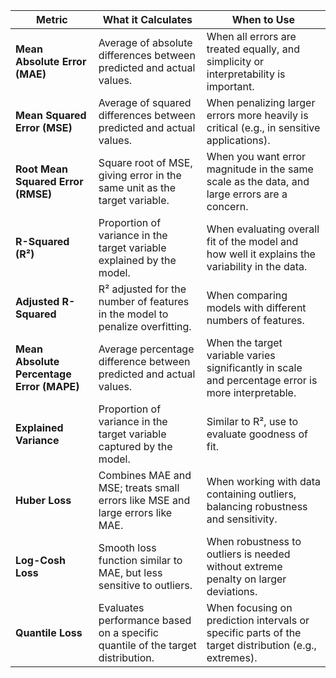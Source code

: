 | **Metric**                | **What it Calculates**                                                                 | **When to Use**                                                                                     |
|----------------------------|-----------------------------------------------------------------------------------------|-----------------------------------------------------------------------------------------------------|
| **Mean Absolute Error (MAE)** | Average of absolute differences between predicted and actual values.                    | When all errors are treated equally, and simplicity or interpretability is important.              |
| **Mean Squared Error (MSE)** | Average of squared differences between predicted and actual values.                      | When penalizing larger errors more heavily is critical (e.g., in sensitive applications).           |
| **Root Mean Squared Error (RMSE)** | Square root of MSE, giving error in the same unit as the target variable.                | When you want error magnitude in the same scale as the data, and large errors are a concern.        |
| **R-Squared (R²)**         | Proportion of variance in the target variable explained by the model.                    | When evaluating overall fit of the model and how well it explains the variability in the data.      |
| **Adjusted R-Squared**     | R² adjusted for the number of features in the model to penalize overfitting.             | When comparing models with different numbers of features.                                           |
| **Mean Absolute Percentage Error (MAPE)** | Average percentage difference between predicted and actual values.                      | When the target variable varies significantly in scale and percentage error is more interpretable.  |
| **Explained Variance**     | Proportion of variance in the target variable captured by the model.                     | Similar to R², use to evaluate goodness of fit.                                                    |
| **Huber Loss**             | Combines MAE and MSE; treats small errors like MSE and large errors like MAE.            | When working with data containing outliers, balancing robustness and sensitivity.                  |
| **Log-Cosh Loss**          | Smooth loss function similar to MAE, but less sensitive to outliers.                     | When robustness to outliers is needed without extreme penalty on larger deviations.                |
| **Quantile Loss**          | Evaluates performance based on a specific quantile of the target distribution.           | When focusing on prediction intervals or specific parts of the target distribution (e.g., extremes).|